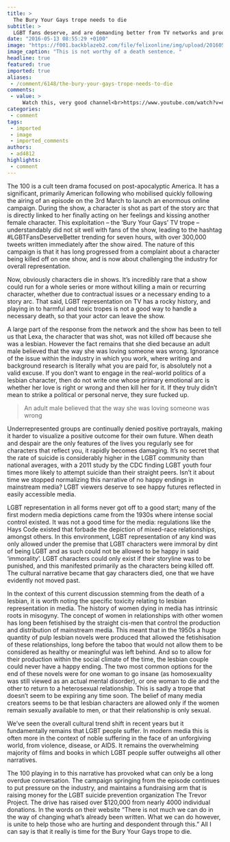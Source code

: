 ```yaml
---
title: >
  The Bury Your Gays trope needs to die
subtitle: >
  LGBT fans deserve, and are demanding better from TV networks and producers
date: "2016-05-13 08:55:29 +0100"
image: "https://f001.backblazeb2.com/file/felixonline/img/upload/201605131054-felix-web.jpg"
image_caption: "This is not worthy of a death sentence. "
headline: true
featured: true
imported: true
aliases:
 - /comment/6148/the-bury-your-gays-trope-needs-to-die
comments:
 - value: >
     Watch this, very good channel<br>https://www.youtube.com/watch?v=nSaD8-_AnLE
categories:
 - comment
tags:
 - imported
 - image
 - imported_comments
authors:
 - ad4812
highlights:
 - comment
---
```


The 100 is a cult teen drama focused on post-apocalyptic America. It has a significant, primarily American following who mobilised quickly following the airing of an episode on the 3rd March to launch an enormous online campaign. During the show, a character is shot as part of the story arc that is directly linked to her finally acting on her feelings and kissing another female character. This exploitation – the ‘Bury Your Gays’ TV trope – understandably did not sit well with fans of the show, leading to the hashtag #LGBTFansDeserveBetter trending for seven hours, with over 300,000 tweets written immediately after the show aired. The nature of this campaign is that it has long progressed from a complaint about a character being killed off on one show, and is now about challenging the industry for overall representation.

Now, obviously characters die in shows. It’s incredibly rare that a show could run for a whole series or more without killing a main or recurring character, whether due to contractual issues or a necessary ending to a story arc. That said, LGBT representation on TV has a rocky history, and playing in to harmful and toxic tropes is not a good way to handle a necessary death, so that your actor can leave the show.

A large part of the response from the network and the show has been to tell us that Lexa, the character that was shot, was not killed off because she was a lesbian. However the fact remains that she died because an adult male believed that the way she was loving someone was wrong. Ignorance of the issue within the industry in which you work, where writing and background research is literally what you are paid for, is absolutely not a valid excuse. If you don’t want to engage in the real-world politics of a lesbian character, then do not write one whose primary emotional arc is whether her love is right or wrong and then kill her for it. If they truly didn’t mean to strike a political or personal nerve, they sure fucked up.

> An adult male believed that the way she was loving someone was wrong

Underrepresented groups are continually denied positive portrayals, making it harder to visualize a positive outcome for their own future. When death and despair are the only features of the lives you regularly see for characters that reflect you, it rapidly becomes damaging. It’s no secret that the rate of suicide is considerably higher in the LGBT community than national averages,  with a 2011 study by the CDC finding LGBT youth four times more likely to attempt suicide than their straight peers. Isn’t it about time we stopped normalizing this narrative of no happy endings in mainstream media?  LGBT viewers deserve to see happy futures reflected in easily accessible media.

LGBT representation in all forms never got off to a good start; many of the first modern media depictions came from the 1930s where intense social control existed. It was not a good time for the media: regulations like the Hays Code existed that forbade the depiction of mixed-race relationships, amongst others. In this environment, LGBT representation of any kind was only allowed under the premise that LGBT characters were immoral by dint of being LGBT and as such could not be allowed to be happy in said ‘immorality’. LGBT characters could only exist if their storyline was to be punished, and this manifested  primarily as the characters being killed off. The cultural narrative became that gay characters died, one that we have evidently not moved past.

In the context of this current discussion stemming from the death of a lesbian, it is worth noting the specific toxicity relating to lesbian representation in media. The history of women dying in media has intrinsic roots in misogyny. The concept of women in relationships with other women has long been fetishised by the straight cis-men that control the production and distribution of mainstream media. This meant that in the 1950s a huge quantity of pulp lesbian novels were produced that allowed the fetishisation of these relationships, long before the taboo that would not allow them to be considered as healthy or meaningful was left behind. And so to allow for their production within the social climate of the time, the lesbian couple could never have a happy ending. The two most common options for the end of these novels were for one woman to go insane (as homosexuality was still viewed as an actual mental disorder), or one woman to die and the other to return to a heterosexual relationship. This is sadly a trope that doesn’t seem to be expiring any time soon. The belief of many media creators seems to be that lesbian characters are allowed only if the women remain sexually available to men, or that their relationship is only sexual.

We’ve seen the overall cultural trend shift in recent years but it fundamentally remains that LGBT people suffer. In modern media this is often more in the context of noble suffering in the face of an unforgiving world, from violence, disease, or AIDS. It remains the overwhelming majority of films and books in which LGBT people suffer outweighs all other narratives.

The 100 playing in to this narrative has provoked what can only be a long overdue conversation. The campaign springing from the episode continues to put pressure on the industry, and maintains a fundraising arm that is raising money for the LGBT suicide prevention organization The Trevor Project. The drive has raised over $120,000 from nearly 4000 individual donations. In the words on their website “There is not much we can do in the way of changing what’s already been written. What we can do however, is unite to help those who are hurting and despondent through this.” All I can say is that it really is time for the Bury Your Gays trope to die.
